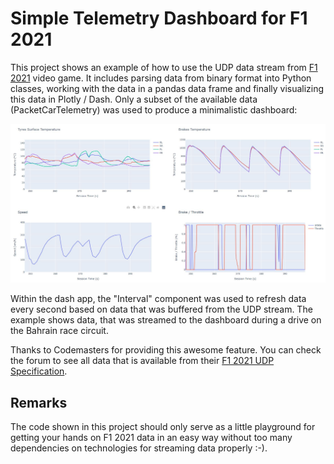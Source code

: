 # Simple Telemetry Dashboard for F1 2021
This project shows an example of how to use the UDP data stream from [F1 2021][1] video game. It includes parsing data from binary format into Python classes, working with the data in a pandas data frame and finally visualizing this data in Plotly / Dash. Only a subset of the available data (PacketCarTelemetry) was used to produce a minimalistic dashboard:

![F1 2021 Dashboard Example](https://github.com/pahansen/f1-2021-telemetry-dashboard/blob/main/DashF1.JPG)

Within the dash app, the "Interval" component was used to refresh data every second based on data that was buffered from the UDP stream. The example shows data, that was streamed to the dashboard during a drive on the Bahrain race circuit.

Thanks to Codemasters for providing this awesome feature. You can check the forum to see all data that is available from their [F1 2021 UDP Specification][2].


[1]: https://www.ea.com/de-de/games/f1/f1-2021
[2]: https://forums.codemasters.com/topic/80231-f1-2021-udp-specification/

## Remarks
The code shown in this project should only serve as a little playground for getting your hands on F1 2021 data in an easy way without too many dependencies on technologies for streaming data properly :-).

